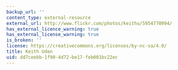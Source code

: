 ```yaml
---
backup_url: ''
content_type: external-resource
external_url: http://www.flickr.com/photos/keithu/5954770994/
has_external_licence_warning: true
has_external_license_warning: true
is_broken: ''
license: https://creativecommons.org/licenses/by-nc-sa/4.0/
title: Keith Uden
uid: dd7ceebb-1f90-4d72-be17-feb001bc22ec
---
```

